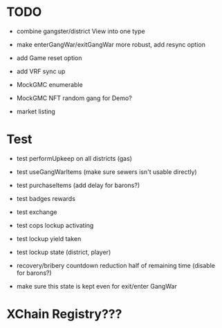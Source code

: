 
# TODO

- combine gangster/district View into one type
- make enterGangWar/exitGangWar more robust, add resync option
- add Game reset option

- add VRF sync up

- MockGMC enumerable
- MockGMC NFT random gang for Demo?

- market listing

# Test
- test performUpkeep on all districts (gas)
- test useGangWarItems (make sure sewers isn't usable directly)
- test purchaseItems (add delay for barons?)
- test badges rewards
- test exchange

- test cops lockup activating
- test lockup yield taken
- test lockup state (district, player)

- recovery/bribery countdown reduction half of remaining time (disable for barons?)
- make sure this state is kept even for exit/enter GangWar



# XChain Registry???
